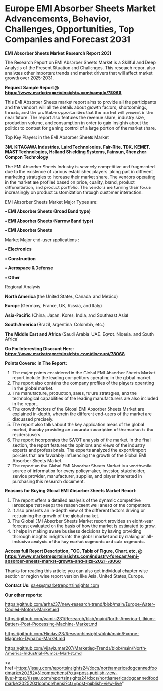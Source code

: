 # Europe EMI Absorber Sheets Market Advancements, Behavior, Challenges, Opportunities, Top Companies and Forecast 2031

<strong>EMI Absorber Sheets Market Research Report 2031</strong>

The Research Report on EMI Absorber Sheets Market is a Skillful and Deep Analysis of the Present Situation and Challenges. This research report also analyzes other important trends and market drivers that will affect market growth over 2025-2031.

<strong>Request Sample Report @ <a href=https://www.marketreportsinsights.com/sample/78068>https://www.marketreportsinsights.com/sample/78068</a></strong>

This EMI Absorber Sheets market report aims to provide all the participants and the vendors will all the details about growth factors, shortcomings, threats, and the profitable opportunities that the market will present in the near future. The report also features the revenue share, industry size, production volume, and consumption in order to gain insights about the politics to contest for gaining control of a large portion of the market share.

Top Key Players in the EMI Absorber Sheets Market:

<strong>3M, KITAGAWA Industries, Laird Technologies, Fair-Rite, TDK, KEMET, MAST Technologies, Holland Shielding Systems, Rainsun, Shenzhen Compon Technology</strong>

The EMI Absorber Sheets Industry is severely competitive and fragmented due to the existence of various established players taking part in different marketing strategies to increase their market share. The vendors operating in the market are profiled based on price, quality, brand, product differentiation, and product portfolio. The vendors are turning their focus increasingly on product customization through customer interaction.

EMI Absorber Sheets Market Major Types are:

<strong>• EMI Absorber Sheets (Broad Band type)

• EMI Absorber Sheets (Narrow Band type)

• EMI Absorber Sheets</strong>

Market Major end-user applications :

<strong>• Electronics

• Construction

• Aerospace & Defense

• Other</strong>

Regional Analysis

</u><strong><b>North America</b></strong> (the United States, Canada, and Mexico)

<strong><b>Europe </b></strong>(Germany, France, UK, Russia, and Italy)

<strong><b>Asia-Pacific</b></strong> (China, Japan, Korea, India, and Southeast Asia)

<strong><b>South America</b></strong> (Brazil, Argentina, Colombia, etc.)

<strong><b>The Middle East and Africa</b></strong> (Saudi Arabia, UAE, Egypt, Nigeria, and South Africa)

<strong>Go For Interesting Discount Here: <a href=https://www.marketreportsinsights.com/discount/78068>https://www.marketreportsinsights.com/discount/78068</a></strong>

<strong>Points Covered in The Report:</strong>
<ol>
  <li>The major points considered in the Global EMI Absorber Sheets Market report include the leading competitors operating in the global market.</li>
  <li>The report also contains the company profiles of the players operating in the global market.</li>
  <li>The manufacture, production, sales, future strategies, and the technological capabilities of the leading manufacturers are also included in the report.</li>
  <li>The growth factors of the Global EMI Absorber Sheets Market are explained in-depth, wherein the different end-users of the market are discussed precisely.</li>
  <li>The report also talks about the key application areas of the global market, thereby providing an accurate description of the market to the readers/users.</li>
  <li>The report incorporates the SWOT analysis of the market. In the final section, the report features the opinions and views of the industry experts and professionals. The experts analyzed the export/import policies that are favorably influencing the growth of the Global EMI Absorber Sheets Market.</li>
  <li>The report on the Global EMI Absorber Sheets Market is a worthwhile source of information for every policymaker, investor, stakeholder, service provider, manufacturer, supplier, and player interested in purchasing this research document.</li>
</ol>
<strong>Reasons for Buying Global EMI Absorber Sheets Market Report:</strong>

<ol>
  <li>The report offers a detailed analysis of the dynamic competitive landscape that keeps the reader/client well ahead of the competitors.</li>
  <li>It also presents an in-depth view of the different factors driving or restraining the growth of the global market.</li>
  <li>The Global EMI Absorber Sheets Market report provides an eight-year forecast evaluated on the basis of how the market is estimated to grow.</li>
  <li>It helps in making aware business decisions by having providing thorough insights insights into the global market and by making an all-inclusive analysis of the key market segments and sub-segments.</li>
</ol>
<strong>Access full Report Description, TOC, Table of Figure, Chart, etc. @ <a href=https://www.marketreportsinsights.com/industry-forecast/emi-absorber-sheets-market-growth-and-size-2021-78068>https://www.marketreportsinsights.com/industry-forecast/emi-absorber-sheets-market-growth-and-size-2021-78068</a></strong>


Thanks for reading this article; you can also get individual chapter wise section or region wise report version like Asia, United States, Europe.

<strong>Contact Us:</strong>
sales@marketreportsinsights.com

<strong>Our other reports:</strong>

<a href=https://github.com/arha237/new-research-trend/blob/main/Europe-Water-Cooled-Motors-Market.md>https://github.com/arha237/new-research-trend/blob/main/Europe-Water-Cooled-Motors-Market.md</a>

<a href=https://github.com/yamini231/Research/blob/main/North-America-Lithium-Battery-Post-Processing-Machine-Market.md>https://github.com/yamini231/Research/blob/main/North-America-Lithium-Battery-Post-Processing-Machine-Market.md</a>

<a href=https://github.com/Hindavi23/Researchinsights/blob/main/Europe-Magneto-Dynamo-Market.md>https://github.com/Hindavi23/Researchinsights/blob/main/Europe-Magneto-Dynamo-Market.md</a>

<a href=https://github.com/vijaykumar207/Marketing-Trends/blob/main/North-America-Industrial-Pumps-Market.md>https://github.com/vijaykumar207/Marketing-Trends/blob/main/North-America-Industrial-Pumps-Market.md</a>

<a href=https://issuu.com/reportsinsights24/docs/northamericadogcannedfoodmarket20252031comprehensi?cta=post-publish-view-live>https://issuu.com/reportsinsights24/docs/northamericadogcannedfoodmarket20252031comprehensi?cta=post-publish-view-live</a>"
